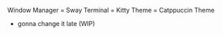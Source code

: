 

Window Manager = Sway
Terminal = Kitty
Theme =  Catppuccin Theme




* gonna change it late (WIP)
